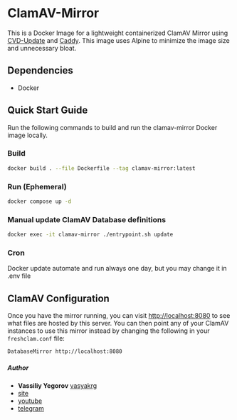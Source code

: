 # ClamAV-Mirror

This is a Docker Image for a lightweight containerized ClamAV Mirror using [CVD-Update](https://github.com/Cisco-Talos/cvdupdate) and [Caddy](https://github.com/caddyserver/caddy). This image uses Alpine to minimize the image size and unnecessary bloat.

## Dependencies

- Docker

## Quick Start Guide

Run the following commands to build and run the clamav-mirror Docker image locally.

### Build

```sh
docker build . --file Dockerfile --tag clamav-mirror:latest
```

### Run (Ephemeral)

```sh
docker compose up -d
```

### Manual update ClamAV Database definitions

```sh
docker exec -it clamav-mirror ./entrypoint.sh update
```

### Cron

Docker update automate and run always one day, but you may change it in .env file

## ClamAV Configuration

Once you have the mirror running, you can visit <http://localhost:8080> to see what files are hosted by this server. You can then point any of your ClamAV instances to use this mirror instead by changing the following in your `freshclam.conf` file:

```txt
DatabaseMirror http://localhost:8080
```

##### Author
- **Vassiliy Yegorov** [vasyakrg](https://github.com/vasyakrg)
- [site](https://realmanual.ru)
- [youtube](https://youtube.com/realmanual)
- [telegram](https://t.me/realmanual_group)
